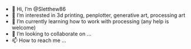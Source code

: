 - 👋 Hi, I’m @Sletthew86
- 👀 I’m interested in 3d printing, penplotter, generative art, processing art
- 🌱 I’m currently learning how to work with processing (any help is welcome)
- 💞️ I’m looking to collaborate on ...
- 📫 How to reach me ...

<!---
Sletthew86/Sletthew86 is a ✨ special ✨ repository because its `README.md` (this file) appears on your GitHub profile.
You can click the Preview link to take a look at your changes.
--->
